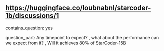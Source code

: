 ## https://huggingface.co/loubnabnl/starcoder-1b/discussions/1

contains_question: yes

question_part: Any timepoint to expect? , what about the performance can we expect from it? , Will it achieves 80% of StarCoder-15B
